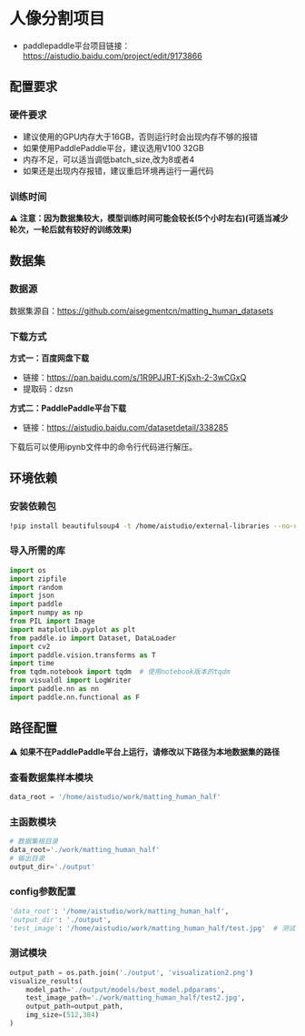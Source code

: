 # 人像分割项目
- paddlepaddle平台项目链接：https://aistudio.baidu.com/project/edit/9173866
## 配置要求

### 硬件要求
- 建议使用的GPU内存大于16GB，否则运行时会出现内存不够的报错
- 如果使用PaddlePaddle平台，建议选用V100 32GB
- 内存不足，可以适当调低batch_size,改为8或者4
- 如果还是出现内存报错，建议重启环境再运行一遍代码

### 训练时间
⚠️ **注意：因为数据集较大，模型训练时间可能会较长(5个小时左右)(可适当减少轮次，一轮后就有较好的训练效果)**

## 数据集

### 数据源
数据集源自：https://github.com/aisegmentcn/matting_human_datasets

### 下载方式
**方式一：百度网盘下载**
- 链接：https://pan.baidu.com/s/1R9PJJRT-KjSxh-2-3wCGxQ
- 提取码：dzsn

**方式二：PaddlePaddle平台下载**
- 链接：https://aistudio.baidu.com/datasetdetail/338285

下载后可以使用ipynb文件中的命令行代码进行解压。

## 环境依赖

### 安装依赖包
```bash
!pip install beautifulsoup4 -t /home/aistudio/external-libraries --no-user
```

### 导入所需的库
```python
import os
import zipfile
import random
import json
import paddle
import numpy as np
from PIL import Image
import matplotlib.pyplot as plt
from paddle.io import Dataset, DataLoader
import cv2
import paddle.vision.transforms as T
import time
from tqdm.notebook import tqdm  # 使用notebook版本的tqdm
from visualdl import LogWriter
import paddle.nn as nn
import paddle.nn.functional as F
```

## 路径配置

⚠️ **如果不在PaddlePaddle平台上运行，请修改以下路径为本地数据集的路径**

### 查看数据集样本模块
```python
data_root = '/home/aistudio/work/matting_human_half'
```

### 主函数模块
```python
# 数据集根目录
data_root='./work/matting_human_half'
# 输出目录        
output_dir='./output'
```

### config参数配置
```python
'data_root': '/home/aistudio/work/matting_human_half',
'output_dir': './output',
'test_image': '/home/aistudio/work/matting_human_half/test.jpg'  # 测试图片路径
```

### 测试模块
```python
output_path = os.path.join('./output', 'visualization2.png')
visualize_results(
    model_path='./output/models/best_model.pdparams',
    test_image_path='./work/matting_human_half/test2.jpg',
    output_path=output_path,
    img_size=(512,384)
)
```
